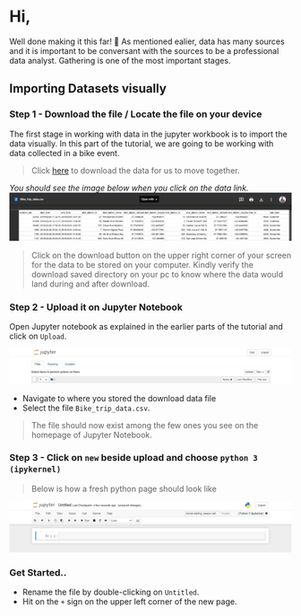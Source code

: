# Hi,
Well done making it this far! 🎊
As mentioned ealier, data has many sources and it is important to be conversant with the sources to be a professional data analyst. Gathering is one of the most important stages.

## Importing Datasets visually
### Step 1 - Download the file / Locate the file on your device
The first stage in working with data in the jupyter workbook is to import the data visually.
In this part of the tutorial, we are going to be working with data collected in a bike event.
> Click [here](https://drive.google.com/file/d/1F7969SsIB5Y2Iu5umJacoLC9xQMQQnnI/view?usp=sharing) to download the data for us to move together.


_You should see the image below when you click on the data link._
<img src="Images/download preview.jpg">

> Click on the download button on the upper right corner of your screen for the data to be stored on your computer. Kindly verify the download saved directory on your pc to know where the data would land during and after download.

### Step 2 - Upload it on Jupyter Notebook
Open Jupyter notebook as explained in the earlier parts of the tutorial and click on `Upload`.

<img src="Images/uploadButton.jpg">

- Navigate to where you stored the download data file
- Select the file `Bike_trip_data.csv`.

> The file should now exist among the few ones you see on the homepage of Jupyter Notebook.


### Step 3 - Click on `new` beside upload and choose `python 3 (ipykernel)`

> Below is how a fresh python page should look like
<img src="Images/freshpage.jpg">

### Get Started.. 

- Rename the file by double-clicking on `Untitled`.
- Hit on the `+` sign on the upper left corner of the new page.
